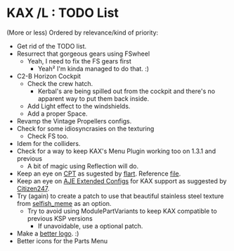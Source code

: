 # KAX /L : TODO List

(More or less) Ordered by relevance/kind of priority:

* Get rid of the TODO list.
* Resurrect that gorgeous gears using FSwheel
	+ Yeah, I need to fix the FS gears first
		- Yeah² I'm kinda managed to do that. :)
* C2-B Horizon Cockpit
	+ Check the crew hatch.
		- Kerbal's are being spilled out from the cockpit and there's no apparent way to put them back inside.
	+ Add Light effect to the windshields.
	+ Add a proper Space.
* Revamp the Vintage Propellers configs.
* Check for some idiosyncrasies on the texturing
	+ Check FS too.  
* Idem for the colliders.
* Check for a way to keep KAX's Menu Plugin working too on 1.3.1 and previous
	+ A bit of magic using Reflection will do. 
* Keep an eye on [CPT](https://forum.kerbalspaceprogram.com/index.php?/topic/174189-*) as sugested by [flart](https://forum.kerbalspaceprogram.com/index.php?/topic/180268-*/&do=findComment&comment=3508529). Reference [file](https://github.com/yalov/CommunityPartsTitles/blob/master/GameData/002_CommunityPartsTitles/localization/en-us_kax.cfg).
* Keep an eye on [AJE Extended Configs](https://forum.kerbalspaceprogram.com/index.php?/topic/169520-aje-extended-configs/) for KAX support as suggested by [Citizen247](https://forum.kerbalspaceprogram.com/index.php?/topic/166467-kerbal-aircraft-expansion-_continued-new-management/&do=findComment&comment=3266794).
* Try (again) to create a patch to use that beautiful stainless steel texture from [selfish_meme](https://forum.kerbalspaceprogram.com/index.php?/topic/166467-kerbal-aircraft-expansion-_continued-new-management/&do=findComment&comment=3255902) as an option.
	+ Try to avoid using ModulePartVariants to keep KAX compatible to previous KSP versions
		- If unavoidable, use a optional patch. 
* Make a [better logo](https://forum.kerbalspaceprogram.com/index.php?/topic/180268-14-kerbal-aircraft-expansion-kaxl-—-under-new-management/&do=findComment&comment=3504925). :) 
* Better icons for the Parts Menu

